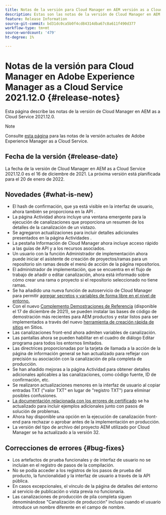 ```yaml
---
title: Notas de la versión para Cloud Manager en AEM versión as a Cloud Service 2021.12.0
description: Estas son las notas de la versión de Cloud Manager en AEM versión as a Cloud Service 2021.12.0.
feature: Release Information
source-git-commit: bd31dc0ca5b0f4cd84314dba67c8a611f490d377
workflow-type: tm+mt
source-wordcount: '479'
ht-degree: 1%

---
```



# Notas de la versión para Cloud Manager en Adobe Experience Manager as a Cloud Service 2021.12.0 {#release-notes}

Esta página describe las notas de la versión de Cloud Manager en AEM as a Cloud Service 2021.12.0.

>[!NOTE]
>
>Consulte [esta página](/help/release-notes/release-notes-cloud/release-notes-current.md) para las notas de la versión actuales de Adobe Experience Manager as a Cloud Service.

## Fecha de la versión {#release-date}

La fecha de la versión de Cloud Manager en AEM as a Cloud Service 2021.12.0 es el 16 de diciembre de 2021. La próxima versión está planificada para el 20 de enero de 2022.

## Novedades {#what-is-new}

* El hash de confirmación, que ya está visible en la interfaz de usuario, ahora también se proporciona en la API .
* La página Actividad ahora incluye una ventana emergente para la ejecución de canalizaciones que proporciona un resumen de los detalles de la canalización de un vistazo.
* Se agregaron actualizaciones para incluir detalles adicionales presentados en la página Actividades .
* La pestaña Información de Cloud Manager ahora incluye acceso rápido a las guías de API y a los recursos asociados.
* Un usuario con la función Administrador de implementación ahora puede iniciar el asistente de creación de proyectos/ramas para un repositorio sin ramas desde el menú de acción de la página repositorios.
* El administrador de implementación, que se encuentra en el flujo de trabajo de añadir o editar canalización, ahora está informado sobre cómo crear una rama o proyecto si el repositorio seleccionado no tiene ramas.
* Se ha añadido una nueva función de autoservicio de Cloud Manager para permitir [agregar secretos y variables de forma libre en el nivel de entorno.](/help/implementing/cloud-manager/environment-variables.md)
* Con el nuevo [Complemento Demostraciones de Referencia](/help/journey-sites/demos-add-on/overview.md) (disponible el 17 de diciembre de 2021), se pueden instalar las bases de código de demostración más recientes para AEM productos y estar listos para ser implementados a través del nuevo [herramienta de creación rápida de sitios](/help/journey-sites/quick-site/overview.md) en Sitios.
* Las canalizaciones front-end ahora admiten variables de canalización.
* Las pantallas ahora se pueden habilitar en el cuadro de diálogo Editar programa para todos los entornos limitados.
* Las directrices proporcionadas por la tarjeta de llamada a la acción de la página de información general se han actualizado para reflejar con precisión su asociación con la canalización de pila completa de producción.
* Se han añadido mejoras a la página Actividad para obtener detalles adicionales aplicables a las canalizaciones, como código fuente, ID de confirmación, etc.
* Se realizaron actualizaciones menores en la interfaz de usuario al copiar entradas TXT (&quot;valor TXT&quot; en lugar de &quot;registro TXT&quot;) para eliminar posibles confusiones.
* [La documentación relacionada con los errores de certificado](/help/implementing/cloud-manager/managing-ssl-certifications/add-ssl-certificate.md#certificate-errors) se ha actualizado para incluir ejemplos adicionales junto con pasos de solución de problemas.
* Ahora hay disponible una opción en la ejecución de canalización front-end para rechazar o aprobar antes de la implementación en producción.
* La versión del tipo de archivo del proyecto AEM utilizado por Cloud Manager se ha actualizado a la versión 32.


## Correcciones de errores {#bug-fixes}

* Los artefactos de prueba funcionales y de interfaz de usuario no se incluían en el registro de pasos de la compilación.
* No se podía acceder a los registros de los pasos de prueba del producto, la funcionalidad y la interfaz de usuario a través de la API pública.
* En casos excepcionales, el vínculo de la página de detalles del entorno al servicio de publicación o vista previa no funcionaría.
* Las canalizaciones de producción de pila completa siguen denominándose &quot;Canalización de producción&quot; incluso cuando el usuario introduce un nombre diferente en el campo de nombre.
